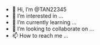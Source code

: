 - 👋 Hi, I’m @TAN22345
- 👀 I’m interested in ...
- 🌱 I’m currently learning ...
- 💞️ I’m looking to collaborate on ...
- 📫 How to reach me ...

<!---
TAN22345/TAN22345 is a ✨ special ✨ repository because its `README.
Hello

